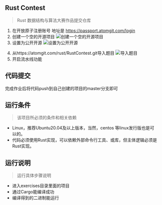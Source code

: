 ## Rust Contest
> Rust 数据结构与算法大赛作品提交仓库 

1. 在开放原子注册账号 地址是 https://passport.atomgit.com/login
2. 创建一个空的开源项目
    ![创建一个空的开源项目](.assets/空项目.jpg)
3. 设置为公开开源
    ![设置为公开开源](.assets/公开开源.jpg)
<!-- 4. 配置流水线密钥变量信息 名称是ID 值为在atomgit的用户名
5. 在个人设置中查找用户名
    ![在个人设置中查找用户名](.assets/用户名.png)
6. 配置密钥说明图
    ![配置密钥说明图](.assets/配置密钥说明.png)
7. 配置成功会这样显示
    ![配置成功会这样显示](.assets/配置ID成功.png) -->
4. 从https://atomgit.com/rust/RustContest.git导入题目
    ![导入题目](.assets/导入题目.jpg)
5. 开启流水线功能


## 代码提交
完成作业后将代码push到自己创建的项目的master分支即可

## 运行条件
> 该项目所必须的条件和相关依赖  
* Linux，推荐Ubuntu20.04及以上版本，当然，centos 等linux发行版也是可以的。
* 代码必须使用Rust实现，可以依赖外部命令行工具、或库，但主体逻辑必须是Rust实现。

## 运行说明
> 运行具体步骤说明
* 进入exercises目录里面的项目
* 通过Cargo能编译成功
* 编译得到的二进制能运行
